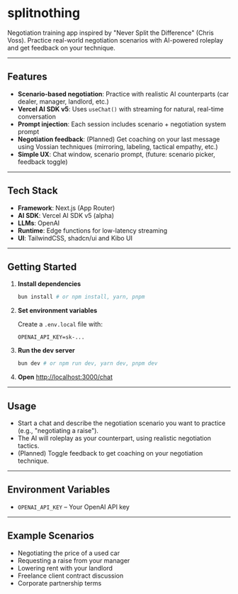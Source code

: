 # splitnothing

Negotiation training app inspired by "Never Split the Difference" (Chris Voss). Practice real-world negotiation scenarios with AI-powered roleplay and get feedback on your technique.

---

## Features

- **Scenario-based negotiation**: Practice with realistic AI counterparts (car dealer, manager, landlord, etc.)
- **Vercel AI SDK v5**: Uses `useChat()` with streaming for natural, real-time conversation
- **Prompt injection**: Each session includes scenario + negotiation system prompt
- **Negotiation feedback**: (Planned) Get coaching on your last message using Vossian techniques (mirroring, labeling, tactical empathy, etc.)
- **Simple UX**: Chat window, scenario prompt, (future: scenario picker, feedback toggle)

---

## Tech Stack

- **Framework**: Next.js (App Router)
- **AI SDK**: Vercel AI SDK v5 (alpha)
- **LLMs**: OpenAI
- **Runtime**: Edge functions for low-latency streaming
- **UI**: TailwindCSS, shadcn/ui and Kibo UI

---

## Getting Started

1. **Install dependencies**

   ```bash
   bun install # or npm install, yarn, pnpm
   ```

2. **Set environment variables**

   Create a `.env.local` file with:

   ```env
   OPENAI_API_KEY=sk-...
   ```

3. **Run the dev server**

   ```bash
   bun dev # or npm run dev, yarn dev, pnpm dev
   ```

4. **Open** [http://localhost:3000/chat](http://localhost:3000/chat)

---

## Usage

- Start a chat and describe the negotiation scenario you want to practice (e.g., "negotiating a raise").
- The AI will roleplay as your counterpart, using realistic negotiation tactics.
- (Planned) Toggle feedback to get coaching on your negotiation technique.

---

## Environment Variables

- `OPENAI_API_KEY` – Your OpenAI API key

---

## Example Scenarios

- Negotiating the price of a used car
- Requesting a raise from your manager
- Lowering rent with your landlord
- Freelance client contract discussion
- Corporate partnership terms
